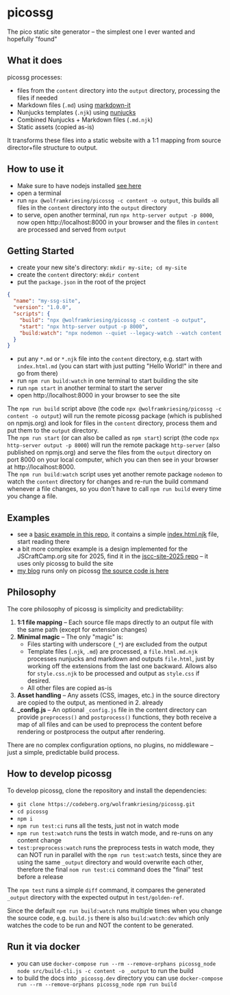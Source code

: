 # picossg

The pico static site generator – the simplest one I ever wanted and hopefully "found"

## What it does

picossg processes:
- files from the `content` directory into the `output` directory, processing the files if needed
- Markdown files (`.md`) using [markdown-it](https://markdown-it.github.io/)
- Nunjucks templates (`.njk`) using [nunjucks](https://mozilla.github.io/nunjucks/)
- Combined Nunjucks + Markdown files (`.md.njk`)
- Static assets (copied as-is)

It transforms these files into a static website with a 1:1 mapping from source director+file structure to output.

## How to use it

- Make sure to have nodejs installed [see here](https://nodejs.org/en/download/)
- open a terminal
- run `npx @wolframkriesing/picossg -c content -o output`, this builds all files in the `content` directory into the `output` directory
- to serve, open another terminal, run `npx http-server output -p 8000`, now open http://localhost:8000 in your browser
  and the files in `content` are processed and served from `output`

## Getting Started

- create your new site's directory: `mkdir my-site; cd my-site`
- create the `content` directory: `mkdir content`
- put the `package.json` in the root of the project
```json
{
  "name": "my-ssg-site",
  "version": "1.0.0",
  "scripts": {
    "build": "npx @wolframkriesing/picossg -c content -o output",
    "start": "npx http-server output -p 8000",
    "build:watch": "npx nodemon --quiet --legacy-watch --watch content --ext '*' --exec \"bash -c 'npm run build'\""
  }
}
```
- put any `*.md` or `*.njk` file into the `content` directory, e.g. start with `index.html.md`
  (you can start with just putting "Hello World!" in there and go from there)
- run `npm run build:watch` in one terminal to start building the site
- run `npm start` in another terminal to start the server
- open http://localhost:8000 in your browser to see the site

The `npm run build` script above (the code `npx @wolframkriesing/picossg -c content -o output`) will run the remote picossg
package (which is published on npmjs.org) and look for files in the `content` directory, process them and put them to the `output` directory.  
The `npm run start` (or can also be called as `npm start`) script (the code `npx http-server output -p 8000`) 
will run the remote package `http-server` (also published on npmjs.org) and serve the files from the `output` directory on port 8000
on your local computer, which you can then see in your browser at http://localhost:8000.  
The `npm run build:watch` script uses yet another remote package `nodemon` to watch the `content` directory for changes 
and re-run the build command whenever a file changes, so you don't have to call `npm run build` every time you change a file.

## Examples

- see a [basic example in this repo](examples/1-basic), it contains a simple [index.html.njk](examples/1-basic/content/index.html.njk) file, start reading there
- a bit more complex example is a design implemented for the JSCraftCamp.org site for 2025,
  find it in the [jscc-site-2025 repo](https://codeberg.org/wolframkriesing/jscc-site-2025) – it uses only picossg to build the site
- [my blog](https://picostitch.com) runs only on picossg [the source code is here](https://codeberg.org/wolframkriesing/picostitch-com)

## Philosophy

The core philosophy of picossg is simplicity and predictability:

1. **1:1 file mapping** – Each source file maps directly to an output file with the same path (except for extension changes)
2. **Minimal magic** – The only "magic" is:
   - Files starting with underscore (`_*`) are excluded from the output
   - Template files (`.njk`, `.md`) are processed, a `file.html.md.njk` processes nunjucks and markdown and outputs `file.html`, 
     just by working off the extensions from the last one backward. Allows also for `style.css.njk` to be processed and output as `style.css` if desired.
   - All other files are copied as-is
3. **Asset handling** – Any assets (CSS, images, etc.) in the source directory are copied to the output, as mentioned in 2. already
4. **_config.js** – An optional `_config.js` file in the content directory can provide `preprocess()` and `postprocess()` functions, they both receive a map of all files
   and can be used to preprocess the content before rendering or postprocess the output after rendering.

There are no complex configuration options, no plugins, no middleware – just a simple, predictable build process.

## How to develop picossg

To develop picossg, clone the repository and install the dependencies:
- `git clone https://codeberg.org/wolframkriesing/picossg.git`
- `cd picossg`
- `npm i`
- `npm run test:ci` runs all the tests, just not in watch mode
- `npm run test:watch` runs the tests in watch mode, and re-runs on any content change
- `test:preprocess:watch` runs the preprocess tests in watch mode, they can NOT run in parallel with the `npm run test:watch` tests,
    since they are using the same `_output` directory and would overwrite each other, therefore the final `nom run test:ci` command does the "final" test before a release

The `npm test` runs a simple `diff` command, it compares the generated `_output` directory with the expected output in `test/golden-ref`.

Since the default `npm run build:watch` runs multiple times when you change the source code, e.g. `build.js`
there is also `build:watch:dev` which only watches the code to be run and NOT the content to be generated.

## Run it via docker

- you can use `docker-compose run --rm --remove-orphans picossg_node node src/build-cli.js -c content -o _output` to run the build
- to build the docs into `_picossg.dev` directory you can use `docker-compose run --rm --remove-orphans picossg_node npm run build`
